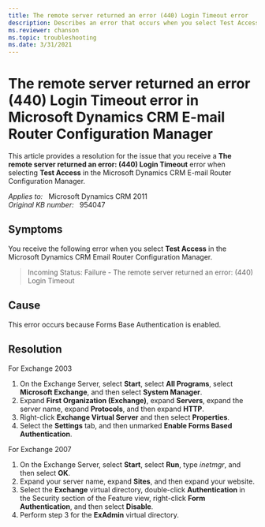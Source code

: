 ```yaml
---
title: The remote server returned an error (440) Login Timeout error
description: Describes an error that occurs when you select Test Access in the Microsoft Dynamics CRM E-mail Router. Provides steps to disable Forms Based Authentication are provided.
ms.reviewer: chanson
ms.topic: troubleshooting
ms.date: 3/31/2021
---
```

# The remote server returned an error (440) Login Timeout error in Microsoft Dynamics CRM E-mail Router Configuration Manager

This article provides a resolution for the issue that you receive a **The remote server returned an error: (440) Login Timeout** error when selecting **Test Access** in the Microsoft Dynamics CRM E-mail Router Configuration Manager.

_Applies to:_ &nbsp; Microsoft Dynamics CRM 2011  
_Original KB number:_ &nbsp; 954047

## Symptoms

You receive the following error when you select **Test Access** in the Microsoft Dynamics CRM Email Router Configuration Manager.

> Incoming Status: Failure - The remote server returned an error: (440) Login Timeout

## Cause

This error occurs because Forms Base Authentication is enabled.

## Resolution

For Exchange 2003

1. On the Exchange Server, select **Start**, select **All Programs**, select **Microsoft Exchange**, and then select **System Manager**.
2. Expand **First Organization (Exchange)**, expand **Servers**, expand the server name, expand **Protocols**, and then expand **HTTP**.
3. Right-click **Exchange Virtual Server** and then select **Properties**.
4. Select the **Settings** tab, and then unmarked **Enable Forms Based Authentication**.

For Exchange 2007

1. On the Exchange Server, select **Start**, select **Run**, type *inetmgr*, and then select **OK**.
1. Expand your server name, expand **Sites**, and then expand your website.
1. Select the **Exchange** virtual directory, double-click **Authentication** in the Security section of the Feature view, right-click **Form Authentication**, and then select **Disable**.
1. Perform step 3 for the **ExAdmin** virtual directory.
